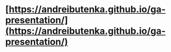 # [https://andreibutenka.github.io/ga-presentation/](https://andreibutenka.github.io/ga-presentation/)
